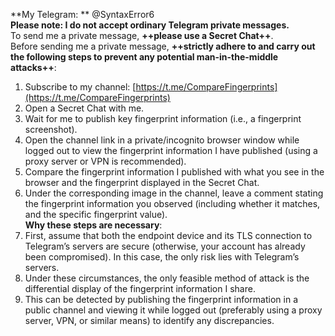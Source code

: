 **My Telegram: **
@SyntaxError6  
**Please note: I do not accept ordinary Telegram private messages.**  
To send me a private message, **++please use a Secret Chat++**.  
Before sending me a private message, **++strictly adhere to and carry out the following steps to prevent any potential man-in-the-middle attacks++**:  
1. Subscribe to my channel: [https://t.me/CompareFingerprints](https://t.me/CompareFingerprints)  
2. Open a Secret Chat with me.  
3. Wait for me to publish key fingerprint information (i.e., a fingerprint screenshot).  
4. Open the channel link in a private/incognito browser window while logged out to view the fingerprint information I have published (using a proxy server or VPN is recommended).  
5. Compare the fingerprint information I published with what you see in the browser and the fingerprint displayed in the Secret Chat.  
6. Under the corresponding image in the channel, leave a comment stating the fingerprint information you observed (including whether it matches, and the specific fingerprint value).  
**Why these steps are necessary**:  
1. First, assume that both the endpoint device and its TLS connection to Telegram’s servers are secure (otherwise, your account has already been compromised). In this case, the only risk lies with Telegram’s servers.  
2. Under these circumstances, the only feasible method of attack is the differential display of the fingerprint information I share.  
3. This can be detected by publishing the fingerprint information in a public channel and viewing it while logged out (preferably using a proxy server, VPN, or similar means) to identify any discrepancies.  
